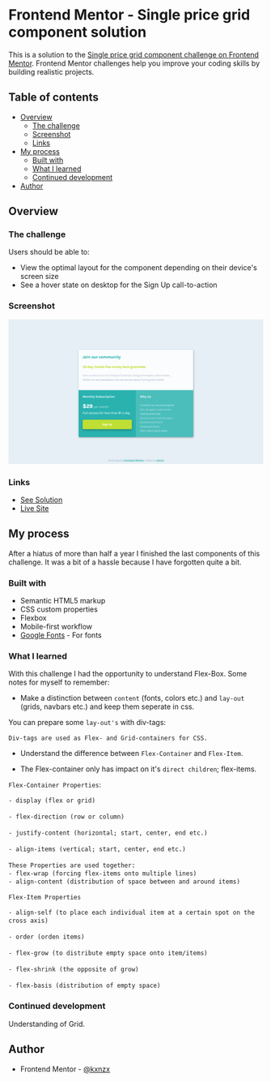 # Frontend Mentor - Single price grid component solution

This is a solution to the [Single price grid component challenge on Frontend Mentor](https://www.frontendmentor.io/challenges/single-price-grid-component-5ce41129d0ff452fec5abbbc). Frontend Mentor challenges help you improve your coding skills by building realistic projects.

## Table of contents

- [Overview](#overview)
  - [The challenge](#the-challenge)
  - [Screenshot](#screenshot)
  - [Links](#links)
- [My process](#my-process)
  - [Built with](#built-with)
  - [What I learned](#what-i-learned)
  - [Continued development](#continued-development)
- [Author](#author)

## Overview

### The challenge

Users should be able to:

- View the optimal layout for the component depending on their device's screen size
- See a hover state on desktop for the Sign Up call-to-action

### Screenshot

![Screenshot](images/ScreenshotGrid.png)

### Links

- [See Solution](https://www.frontendmentor.io/solutions/single-price-grid-with-flexbox-SY85ewaVE)
- [Live Site](https://kxnzx.github.io/single-price-grid/)

## My process

After a hiatus of more than half a year I finished the last components of this challenge. It was a bit of a hassle because I have forgotten quite a bit.

### Built with

- Semantic HTML5 markup
- CSS custom properties
- Flexbox
- Mobile-first workflow
- [Google Fonts](https://fonts.google.com/) - For fonts

### What I learned

With this challenge I had the opportunity to understand Flex-Box. Some notes for myself to remember:

- Make a distinction between `content` (fonts, colors etc.) and `lay-out` (grids, navbars etc.) and keep them seperate in css.

You can prepare some `lay-out's` with div-tags:

```
Div-tags are used as Flex- and Grid-containers for CSS.
```

- Understand the difference between `Flex-Container` and `Flex-Item`.

- The Flex-container only has impact on it's `direct children`; flex-items.

`Flex-Container Properties`:

```
- display (flex or grid)

- flex-direction (row or column)

- justify-content (horizontal; start, center, end etc.)

- align-items (vertical; start, center, end etc.)

These Properties are used together:
- flex-wrap (forcing flex-items onto multiple lines)
- align-content (distribution of space between and around items)
```

`Flex-Item Properties`

```
- align-self (to place each individual item at a certain spot on the cross axis)

- order (orden items)

- flex-grow (to distribute empty space onto item/items)

- flex-shrink (the opposite of grow)

- flex-basis (distribution of empty space)

```

### Continued development

Understanding of Grid.

## Author

- Frontend Mentor - [@kxnzx](https://www.frontendmentor.io/profile/kxnzx)
